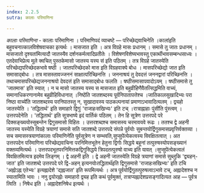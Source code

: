 ```yaml
---
index: 2.2.5
sutra: कालाः परिमाणिना

---
```

_कालाः परिमाणिना_ - कालाः परिमाणिना । परिमाणिपदं व्याचष्टे — परिच्छेद्यवाचिनेति ।काला॑इति बहुवचनात्कालविशेषवाचका इत्यर्थः । मासजात इति । अत्र विग्रहे मासः प्रधानम् । समासे तु जातः प्रधानम् ।मासजातो दृश्यता॑मित्यादौ जातस्यैव दर्शनकर्मत्वादिप्रतीतेः । विशेषणविशेष्यभावस्तु एकार्थीभावसम्बन्धसाध्यः । एतदेवाभिप्रेत्य मूले क्वचित् पुस्तकेमासो जातस्य यस्य स॑ इति पठितम् । तत्र विग्रहे जातस्येति परिच्छेद्यपरिच्छेदकभावे षष्ठी । जातपरिच्छेदको मास इति विग्रहवाक्ये बोधः । मासपरिच्छेद्यो जात इति समासाद्बोधः । तत्र मासस्तावज्जननं साक्षात्परिच्छिनत्ति । जननाश्रयं तु देवदत्तं जननद्वारां परिच्छिनत्ति । तथाचमासपरिच्छेद्यजननाश्रयो देवदत्त॑ इति समासाद्बोधः फलति । षष्ठीसमासापवादोऽयम् । षष्ठीसमासे तु 'जातमास' इति स्यात् । न च मासो जातस्य यस्य स मासजात इति बहुव्रीहिणैवैतत्सिद्धमिति वाच्यं, समानाधिकरणानामेव बहुव्रीहिविधानात् ।निष्ठे॑ति जातशब्दस्य पूर्वनिपातापत्तेश्च ।जातिकालसुखादिभ्यः परा निष्ठा वाच्ये॑ति जातशब्दस्य परनिपातस्तु न, सुखादावस्य पाठकल्पनायां प्रमाणाऽभावादित्यलम् । द्व्यहो जातस्येति । 'तद्धितार्थ' इति समाहारे द्विगुः॑ 'राजाहःसखिभ्यः' इति टच् ।रात्राह्नाहाः पुंसी॑ति पुंस्त्वम् । उत्तरपदेनेति । 'तद्धितार्थ' इति सूत्रभाष्ये इदं वार्तिकं पठितम् । तेन हि सूत्रेण उत्तरपदे परे दिक्सङ्ख्ययोस्सुबन्तेन द्विगुसमासो विहितः । उत्तरशब्दश्च समासस्य चरमावयवे रूढः । ततश्च द्वे अहनी जातस्य यस्येति विग्रहे त्रयाणां समासे सति जातशब्दे उत्तरपदे संपन्ने पूर्वयोः सुबन्तयोर्द्विगुसमासप्रवृत्तिर्वक्तव्या । सच समासस्त्रयाणांकालाः परिमाणिने॑ति पूर्वसूत्रेण न सम्भवति,सुप्सुपे॑त्येकत्वस्य विवक्षितत्वात् । अत उत्तरपदेन परिमाणिना परिच्छेद्यवाचिना परनिमित्तभूतेन हेतुना द्विगोः सिद्धये बहूनां तत्पुरुषस्योपसङ्ख्यानं वक्तव्यमित्यर्थः । उत्तरपदभूतपरनिमित्तकद्विगुसिद्धये त्रिपदतत्पुरुषो वाच्य इति यावत् ।सुप्सुपे॑त्येकत्वलं विवक्षितमित्यत्र इदमेव लिङ्गम् । द्वे अहनी इति । द्वे अहनी जातस्येति विग्रहे त्रयाणां समासे सुब्लुकि 'द्व्यहन्-जात' इति जातशब्दे उत्तरपदे परे द्वि-अहन् इत्यनयोःतद्धितार्थ॑इति द्विगुसमासे 'राजाहःसखिभ्यः' इति टचि 'अह्नोऽह्न एतेभ्यः' इत्यह्नादेशे 'द्यह्नजात' इति रूपमित्यर्थः । अत्र पूर्वयोर्द्विगुतत्पुरुषत्वाऽभावे टच्, अह्नादेशश्च न स्यातामिति भावः । ननु द्वयोरह्नोः समाहारो द्व्यह इति कथं पूर्वमुक्तं, तत्राप्यह्नादेशप्रसङ्गादित्यत आह — पूर्वत्र त्विति । निषेध इति । अह्नादेशनिषेध इत्यर्थः । 